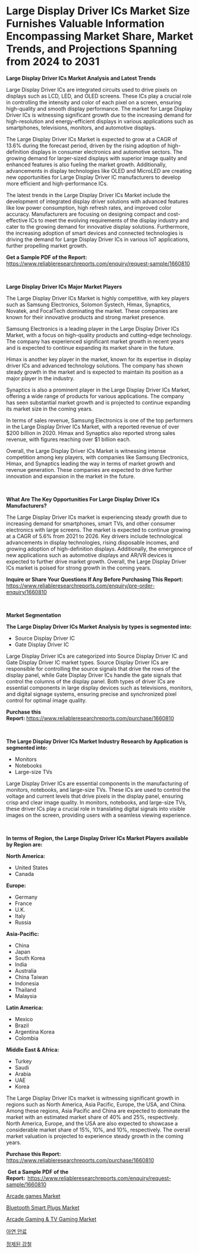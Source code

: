 <p><h1>Large Display Driver ICs Market Size Furnishes Valuable Information Encompassing Market Share, Market Trends, and Projections Spanning from 2024 to 2031</h1></p><p><strong>Large Display Driver ICs Market Analysis and Latest Trends</strong></p>
<p><p>Large Display Driver ICs are integrated circuits used to drive pixels on displays such as LCD, LED, and OLED screens. These ICs play a crucial role in controlling the intensity and color of each pixel on a screen, ensuring high-quality and smooth display performance. The market for Large Display Driver ICs is witnessing significant growth due to the increasing demand for high-resolution and energy-efficient displays in various applications such as smartphones, televisions, monitors, and automotive displays.</p><p>The Large Display Driver ICs Market is expected to grow at a CAGR of 13.6% during the forecast period, driven by the rising adoption of high-definition displays in consumer electronics and automotive sectors. The growing demand for larger-sized displays with superior image quality and enhanced features is also fueling the market growth. Additionally, advancements in display technologies like OLED and MicroLED are creating new opportunities for Large Display Driver IC manufacturers to develop more efficient and high-performance ICs.</p><p>The latest trends in the Large Display Driver ICs Market include the development of integrated display driver solutions with advanced features like low power consumption, high refresh rates, and improved color accuracy. Manufacturers are focusing on designing compact and cost-effective ICs to meet the evolving requirements of the display industry and cater to the growing demand for innovative display solutions. Furthermore, the increasing adoption of smart devices and connected technologies is driving the demand for Large Display Driver ICs in various IoT applications, further propelling market growth.</p></p>
<p><strong>Get a Sample PDF of the Report:&nbsp;</strong> <a href="https://www.reliableresearchreports.com/enquiry/request-sample/1660810">https://www.reliableresearchreports.com/enquiry/request-sample/1660810</a></p>
<p>&nbsp;</p>
<p><strong>Large Display Driver ICs Major Market Players</strong></p>
<p><p>The Large Display Driver ICs Market is highly competitive, with key players such as Samsung Electronics, Solomon Systech, Himax, Synaptics, Novatek, and FocalTech dominating the market. These companies are known for their innovative products and strong market presence.</p><p>Samsung Electronics is a leading player in the Large Display Driver ICs Market, with a focus on high-quality products and cutting-edge technology. The company has experienced significant market growth in recent years and is expected to continue expanding its market share in the future.</p><p>Himax is another key player in the market, known for its expertise in display driver ICs and advanced technology solutions. The company has shown steady growth in the market and is expected to maintain its position as a major player in the industry.</p><p>Synaptics is also a prominent player in the Large Display Driver ICs Market, offering a wide range of products for various applications. The company has seen substantial market growth and is projected to continue expanding its market size in the coming years.</p><p>In terms of sales revenue, Samsung Electronics is one of the top performers in the Large Display Driver ICs Market, with a reported revenue of over $200 billion in 2020. Himax and Synaptics also reported strong sales revenue, with figures reaching over $1 billion each.</p><p>Overall, the Large Display Driver ICs Market is witnessing intense competition among key players, with companies like Samsung Electronics, Himax, and Synaptics leading the way in terms of market growth and revenue generation. These companies are expected to drive further innovation and expansion in the market in the future.</p></p>
<p>&nbsp;</p>
<p><strong>What Are The Key Opportunities For Large Display Driver ICs Manufacturers?</strong></p>
<p><p>The Large Display Driver ICs market is experiencing steady growth due to increasing demand for smartphones, smart TVs, and other consumer electronics with large screens. The market is expected to continue growing at a CAGR of 5.6% from 2021 to 2026. Key drivers include technological advancements in display technologies, rising disposable incomes, and growing adoption of high-definition displays. Additionally, the emergence of new applications such as automotive displays and AR/VR devices is expected to further drive market growth. Overall, the Large Display Driver ICs market is poised for strong growth in the coming years.</p></p>
<p><strong>Inquire or Share Your Questions If Any Before Purchasing This Report:</strong> <a href="https://www.reliableresearchreports.com/enquiry/pre-order-enquiry/1660810">https://www.reliableresearchreports.com/enquiry/pre-order-enquiry/1660810</a></p>
<p>&nbsp;</p>
<p><strong>Market Segmentation</strong></p>
<p><strong>The Large Display Driver ICs Market Analysis by types is segmented into:</strong></p>
<p><ul><li>Source Display Driver IC</li><li>Gate Display Driver IC</li></ul></p>
<p><p>Large Display Driver ICs are categorized into Source Display Driver IC and Gate Display Driver IC market types. Source Display Driver ICs are responsible for controlling the source signals that drive the rows of the display panel, while Gate Display Driver ICs handle the gate signals that control the columns of the display panel. Both types of driver ICs are essential components in large display devices such as televisions, monitors, and digital signage systems, ensuring precise and synchronized pixel control for optimal image quality.</p></p>
<p><strong>Purchase this Report:&nbsp;</strong><a href="https://www.reliableresearchreports.com/purchase/1660810">https://www.reliableresearchreports.com/purchase/1660810</a></p>
<p>&nbsp;</p>
<p><strong>The Large Display Driver ICs Market Industry Research by Application is segmented into:</strong></p>
<p><ul><li>Monitors</li><li>Notebooks</li><li>Large-size TVs</li></ul></p>
<p><p>Large Display Driver ICs are essential components in the manufacturing of monitors, notebooks, and large-size TVs. These ICs are used to control the voltage and current levels that drive pixels in the display panel, ensuring crisp and clear image quality. In monitors, notebooks, and large-size TVs, these driver ICs play a crucial role in translating digital signals into visible images on the screen, providing users with a seamless viewing experience.</p></p>
<p>&nbsp;</p>
<p><strong>In terms of Region, the Large Display Driver ICs Market Players available by Region are:</strong></p>
<p>
    <p> <strong> North America: </strong>
        <ul>
            <li>United States</li>
            <li>Canada</li>
        </ul>
        </p> 
    <p> <strong> Europe: </strong>
        <ul>
            <li>Germany</li>
            <li>France</li>
            <li>U.K.</li>
            <li>Italy</li>
            <li>Russia</li>
        </ul>
        </p> 
    <p> <strong> Asia-Pacific: </strong>
        <ul>
            <li>China</li>
            <li>Japan</li>
            <li>South Korea</li>
            <li>India</li>
            <li>Australia</li>
            <li>China Taiwan</li>
            <li>Indonesia</li>
            <li>Thailand</li>
            <li>Malaysia</li>
        </ul>
        </p> 
    <p> <strong> Latin America: </strong>
        <ul>
            <li>Mexico</li>
            <li>Brazil</li>
            <li>Argentina Korea</li>
            <li>Colombia</li>
        </ul>
        </p> 
    <p> <strong> Middle East & Africa: </strong>
        <ul>
            <li>Turkey</li>
            <li>Saudi</li>
            <li>Arabia</li>
            <li>UAE</li>
            <li>Korea</li>
        </ul>
    </p>
    </p>
<p><p>The Large Display Driver ICs market is witnessing significant growth in regions such as North America, Asia Pacific, Europe, the USA, and China. Among these regions, Asia Pacific and China are expected to dominate the market with an estimated market share of 40% and 25%, respectively. North America, Europe, and the USA are also expected to showcase a considerable market share of 15%, 10%, and 10%, respectively. The overall market valuation is projected to experience steady growth in the coming years.</p></p>
<p><strong>Purchase this Report: </strong><a href="https://www.reliableresearchreports.com/purchase/1660810">https://www.reliableresearchreports.com/purchase/1660810</a></p>
<p>&nbsp;<strong>Get a Sample PDF of the Report:&nbsp;&nbsp;</strong><a href="https://www.reliableresearchreports.com/enquiry/request-sample/1660810">https://www.reliableresearchreports.com/enquiry/request-sample/1660810</a></p>
<p><strong></strong></p>
<p><p><a href="https://gamy-alyssum-396.notion.site/Arcade-games-Market-Size-Market-Share-and-Global-Market-Analysis-Report-2024-2031-502e7c94f91c48bb9baab736a37ae6fe">Arcade games Market</a></p><p><a href="https://view.publitas.com/reportprime-1/bluetooth-smart-plugs-market-analysis-and-market-size-global-industry-overview-market-segmentation-and-forecast-2024-to-2031/">Bluetooth Smart Plugs Market</a></p><p><a href="https://natural-crush-b99.notion.site/Arcade-Gaming-TV-Gaming-Market-Challenges-Opportunities-and-Growth-Drivers-and-Major-Market-Pla-1f97ebbf133443d7be94b77c28f7cd3f">Arcade Gaming & TV Gaming Market</a></p><p><a href="https://medium.com/@theothessalian/%EC%95%84%EC%97%B0-%ED%94%BC%EA%B7%B8%EB%A8%BC%ED%8A%B8-%EC%8B%9C%EC%9E%A5-%EC%A7%80%ED%91%9C%EC%9D%98-%ED%95%B4%EC%84%9D-%EC%8B%9C%EC%9E%A5-%EC%A0%90%EC%9C%A0%EC%9C%A8-%ED%8A%B8%EB%A0%8C%EB%93%9C-%EB%B0%8F-%EC%84%B1%EC%9E%A5-%EC%96%91%EC%83%81-d88d3cbea5fa">아연 안료</a></p><p><a href="https://medium.com/@theothessalian/%EC%A0%95%EC%A0%9C-%EB%90%9C-%EA%B0%95%EC%B2%A0-%EC%8B%9C%EC%9E%A5-%EA%B7%9C%EB%AA%A8-cagr-%ED%8A%B8%EB%A0%8C%EB%93%9C-2024-2030-e6643db20959">정제된 강철</a></p></p>
